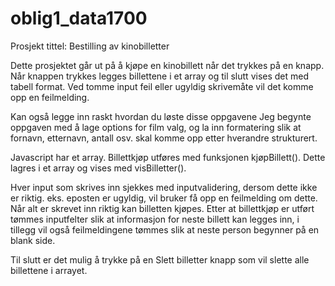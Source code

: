 # oblig1_data1700

Prosjekt tittel:
Bestilling av kinobilletter

Dette prosjektet går ut på å kjøpe en kinobillett når det trykkes på en knapp. Når knappen trykkes legges billettene i et array og til slutt vises det med tabell format. 
Ved tomme input feil eller ugyldig skrivemåte vil det komme opp en feilmelding. 

Kan også legge inn raskt hvordan du løste disse oppgavene
Jeg begynte oppgaven med å lage options for film valg, og la inn formatering slik at fornavn, etternavn, antall osv. skal komme opp etter hverandre strukturert.


Javascript har et array. Billettkjøp utføres med funksjonen kjøpBillett(). Dette lagres i et array og vises med visBilletter(). 


Hver input som skrives inn sjekkes med inputvalidering, dersom dette ikke er riktig. eks. eposten er ugyldig, vil bruker få opp en feilmelding om dette. Når alt er skrevet inn riktig kan billetten kjøpes. Etter at billettkjøp er utført tømmes inputfelter slik at informasjon for neste billett kan legges inn, i tillegg vil også feilmeldingene tømmes slik at neste person begynner på en blank side. 

Til slutt er det mulig å trykke på en Slett billetter knapp som vil slette alle billettene i arrayet. 


